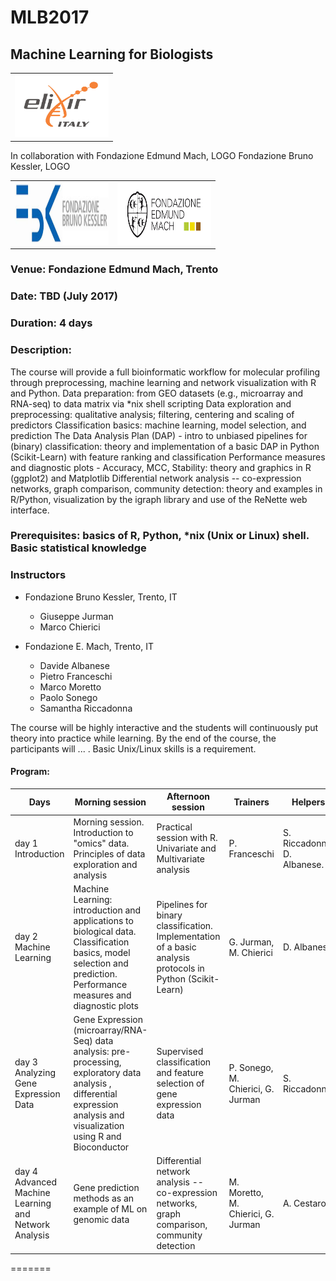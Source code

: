# MLB2017
## Machine Learning for Biologists


 <table style="width:100%">
  <tr>
    <td><img src="./img/elixir_ita_logo.png" alt="yay" height="100" width="150"></td>
    <tr/>
</table>

In collaboration with
 Fondazione Edmund Mach, LOGO
 Fondazione Bruno Kessler, LOGO
 <table style="width:100%">
  <tr>
    <td><img src="./img/fbk.jpeg" alt="yay" height="100" width="150"></td>
    <td><img src="./img/fem.png" alt="yay" height="100" width="150"></td>
    <tr/>
</table>



### Venue: Fondazione Edmund Mach, Trento

### Date: TBD (July 2017)

### Duration: 4 days

### Description:
The course will provide a full bioinformatic workflow for molecular profiling through preprocessing, machine learning and network visualization with R and Python.
Data preparation: from GEO datasets (e.g., microarray and RNA-seq) to data matrix via \*nix shell scripting
Data exploration and preprocessing: qualitative analysis; filtering, centering and scaling of predictors
Classification basics: machine learning, model selection, and prediction
The Data Analysis Plan (DAP) - intro to unbiased pipelines for (binary) classification: theory and implementation of a basic DAP in Python (Scikit-Learn) with feature ranking and classification
Performance measures and diagnostic plots - Accuracy, MCC, Stability: theory and graphics in R (ggplot2) and Matplotlib
Differential network analysis -- co-expression networks, graph comparison, community detection: theory and examples in R/Python, visualization by the igraph library and use of the ReNette web interface.


### Prerequisites: basics of R, Python, \*nix (Unix or Linux) shell. Basic statistical knowledge

### Instructors
- Fondazione Bruno Kessler, Trento, IT
  +  Giuseppe Jurman
  +  Marco Chierici

- Fondazione E. Mach, Trento, IT
  + Davide Albanese
  + Pietro Franceschi
  +  Marco Moretto
  + Paolo Sonego
  + Samantha Riccadonna


The course will be highly interactive and the students will continuously put theory into practice while learning. By the end of the course, the participants will ... . Basic Unix/Linux skills is a requirement.



#### Program:



Days |Morning session |Afternoon session | Trainers | Helpers|
------------ | ------------- | ------------- |------------ | ------------- |
day 1 Introduction |Morning session. Introduction to "omics" data. Principles of data exploration and  analysis | Practical session with R. Univariate and Multivariate analysis|  P. Franceschi | S. Riccadonna, D. Albanese. |
day 2 Machine Learning | Machine Learning: introduction and applications to biological data. Classification basics, model selection and prediction. Performance measures and diagnostic plots |Pipelines for binary classification. Implementation of a basic analysis protocols in Python (Scikit-Learn) |G. Jurman, M. Chierici |  D. Albanese |
day 3 Analyzing Gene Expression Data |Gene Expression (microarray/RNA-Seq) data analysis: pre-processing, exploratory data analysis , differential expression analysis and visualization using R and Bioconductor| Supervised classification and feature selection of gene expression data |  P. Sonego, M. Chierici, G. Jurman | S. Riccadonna.
day 4 Advanced Machine Learning and Network Analysis| Gene prediction methods as an example of ML on genomic data|Differential network analysis -- co-expression networks, graph comparison, community detection| M. Moretto, M. Chierici, G. Jurman | A. Cestaro.|



=======
